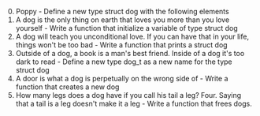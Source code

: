 0) Poppy - Define a new type struct dog with the following elements
1) A dog is the only thing on earth that loves you more than you love yourself - Write a function that initialize a variable of type struct dog
2) A dog will teach you unconditional love. If you can have that in your life, things won't be too bad - Write a function that prints a struct dog
3) Outside of a dog, a book is a man's best friend. Inside of a dog it's too dark to read - Define a new type dog_t as a new name for the type struct dog
4) A door is what a dog is perpetually on the wrong side of - Write a function that creates a new dog
5) How many legs does a dog have if you call his tail a leg? Four. Saying that a tail is a leg doesn't make it a leg - Write a function that frees dogs.
